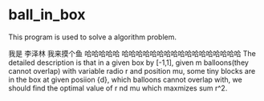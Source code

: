 ﻿# ball_in_box

This program is used to solve a algorithm problem.


我是 李泽林 我来摸个鱼  哈哈哈哈哈  哈哈哈哈哈哈哈哈哈哈哈哈哈哈哈哈哈
The detailed description is that in a given box by [-1,1], given m balloons(they cannot overlap) with variable radio r and position mu, some tiny blocks  are in the box at given posiion {d}, which balloons cannot overlap with, we should find the optimal value of r nd mu which maxmizes sum r^2. 






